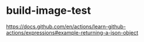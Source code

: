 # build-image-test

https://docs.github.com/en/actions/learn-github-actions/expressions#example-returning-a-json-object